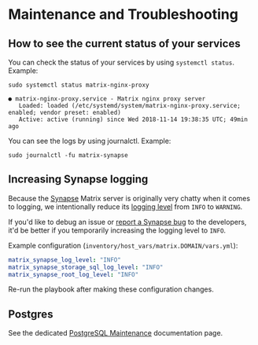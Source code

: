 # Maintenance and Troubleshooting

## How to see the current status of your services

You can check the status of your services by using `systemctl status`. Example:
```
sudo systemctl status matrix-nginx-proxy

● matrix-nginx-proxy.service - Matrix nginx proxy server
   Loaded: loaded (/etc/systemd/system/matrix-nginx-proxy.service; enabled; vendor preset: enabled)
   Active: active (running) since Wed 2018-11-14 19:38:35 UTC; 49min ago
```

You can see the logs by using journalctl. Example:
```
sudo journalctl -fu matrix-synapse
```


## Increasing Synapse logging

Because the [Synapse](https://github.com/matrix-org/synapse) Matrix server is originally very chatty when it comes to logging, we intentionally reduce its [logging level](https://docs.python.org/3/library/logging.html#logging-levels) from `INFO` to `WARNING`.

If you'd like to debug an issue or [report a Synapse bug](https://github.com/matrix-org/synapse/issues/new/choose) to the developers, it'd be better if you temporarily increasing the logging level to `INFO`.

Example configuration (`inventory/host_vars/matrix.DOMAIN/vars.yml`):

```yaml
matrix_synapse_log_level: "INFO"
matrix_synapse_storage_sql_log_level: "INFO"
matrix_synapse_root_log_level: "INFO"
```

Re-run the playbook after making these configuration changes.


## Postgres

See the dedicated [PostgreSQL Maintenance](maintenance-postgres.md) documentation page.

